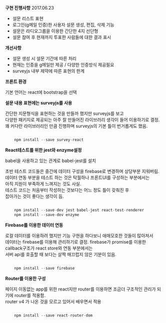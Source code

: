 **구현 진행사항**
2017.06.23
- 설문 리스트 표현  
- 로그인(g메일 인증)한 사용자 설문 생성, 편집, 삭제 기능  
- 설문은 라디오그룹을 이용한 간단한 4지 선단형  
- 설문 참여 후 현재까지 투표한 사람들에 대한 결과 표시  

**개선사항**  
- 설문 생성 시 설문 기간에 따른 처리
- 현재는 인증을 g메일만 제공 / 다양한 인증방식 제공필요  
- surveyjs 내부 제약에 따른 표현의 한계  

**프론트 환경**  

기본 언어는 react에 bootstrap을 선택  

**설문 내용 표현에는 surveyjs를 사용**  

간단한 지문형식을 표현하는 것을 만들까 했지만 surveyjs를 보고  
다양한 패키지로 제공되는 아주 잘 만들어진 라이브러리 생각이 들어 이용하기로 결정.
꽤 커다란 라이브러리인 만큼 진행하며 surveyjs의 기본 틀이 번거롭게도 했음.

```javascript

    npm install --save survey-react

```

**React테스트를 위한 jest와 enzyme설정**  

babel을 사용하고 있는 관계로 babel-jest를 설치  

초반 테스트 코드들은 중간에 데이터 구성을 firebase로 변경하며 상당부분 지워버림.  
데이터 연동 부분을 테스트 하는 것은 탁월하나 프론트UI를 구성하는 부분에서는  
아직 지원이 부족하게 느껴지는 것도 사실.  
테스트 코드는 처음부터 작성하는 것보다는 어느 정도 틀이 갖춰진 후  
잡아가는 것이 좋다는 생각이 듬.  

```javascript

    npm install --save-dev jest babel-jest react-test-renderer
    npm install --save-dev enzyme

```

**Firebase를 이용한 데이터 연동**  

로컬 데이터를 이용하려 했지만 기능 구현을 하다보니 애매모호한 것들이 많아져서  
데이터는 firebase를 이용해 관리하기로 결정.
firebase가 promise를 이용한 callback구조가 react store와 연동 부분에서는  
서버 api를 호출할 때 보다는 살짝 매끄럽지 않은 기분이 있음.

```javascript

    npm install --save firebase

```

**Router를 이용한 구성**  

페이지 이동없는 app를 위한 react지만 router를 이용하면 조금더
구조적인 관리가 되기에 router를 적용함.  
router v4 가 나온 것을 모르고 있어서 배우면서 적용

```javascript

    npm install --save react-router-dom

```

